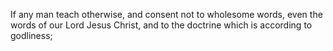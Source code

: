 If any man teach otherwise, and consent not to wholesome words, even the words of our Lord Jesus Christ, and to the doctrine which is according to godliness;
